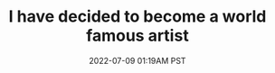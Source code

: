 ---
title: "I have decided to become a world famous artist"
date: 2022-07-09 01:19AM PST
next: your opinion on the matter does not change the outcome
type: fragment
tags:
  - artist
  - fragment
---